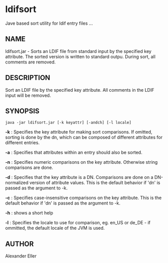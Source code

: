 # ldifsort

Jave based sort utility for ldif entry files ...

## NAME

ldifsort.jar - Sorts an LDIF file from standard input by the specified key
attribute. The sorted version is written to standard outpu. During sort,
all comments are removed.

## DESCRIPTION

Sort an LDIF file by the specified key attribute. All comments in the LDIF input will be removed.

## SYNOPSIS

`java -jar ldifsort.jar [-k keyattr] [-andch] [-l locale]`

**-k** : Specifies the key attribute for making sort comparisons. If omitted, sorting is done by the dn, which can be composed of different attributes for different entries.

**-a** : Specifies that attributes within an entry should also be sorted.

**-n** : Specifies numeric comparisons on the key attribute. Otherwise string comparisons are done.

**-d** : Specifies that the key attribute is a DN. Comparisons are done on a DN-normalized version of attribute values. This is the default behavior if 'dn' is passed as the argument to -k.

**-c** : Specifies case-insensitive comparisons on the key attribute. This is the default behavior if 'dn' is passed as the argument to -k.

**-h** : shows a short help

**-l** : Specifies the locale to use for comparison, eg. en_US or de_DE - if ommitted, the default locale of the JVM is used.

## AUTHOR

Alexander Eller
